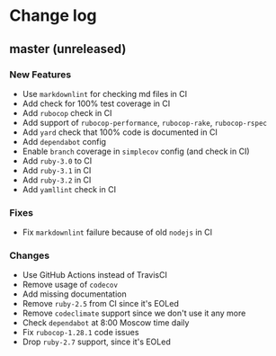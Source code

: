 # Change log

## master (unreleased)

### New Features

* Use `markdownlint` for checking md files in CI
* Add check for 100% test coverage in CI
* Add `rubocop` check in CI
* Add support of `rubocop-performance`, `rubocop-rake`, `rubocop-rspec`
* Add `yard` check that 100% code is documented in CI
* Add `dependabot` config
* Enable `branch` coverage in `simplecov` config (and check in CI)
* Add `ruby-3.0` to CI
* Add `ruby-3.1` in CI
* Add `ruby-3.2` in CI
* Add `yamllint` check in CI

### Fixes

* Fix `markdownlint` failure because of old `nodejs` in CI

### Changes

* Use GitHub Actions instead of TravisCI
* Remove usage of `codecov`
* Add missing documentation
* Remove `ruby-2.5` from CI since it's EOLed
* Remove `codeclimate` support since we don't use it any more
* Check `dependabot` at 8:00 Moscow time daily
* Fix `rubocop-1.28.1` code issues
* Drop `ruby-2.7` support, since it's EOLed
